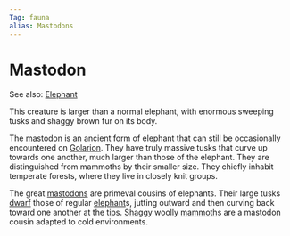 ```yaml
---
Tag: fauna
alias: Mastodons
---
```

# Mastodon
See also: [Elephant](questforthefrozenflame/docs/Backstory/NPCs/Fauna/Elephant.md)

This creature is larger than a normal elephant, with enormous sweeping tusks and shaggy brown fur on its body.

The [mastodon](https://pathfinderwiki.com/wiki/Elephant) is an ancient form of elephant that can still be occasionally encountered on [Golarion](questforthefrozenflame/docs/Backstory/Places/Golarion.md). They have truly massive tusks that curve up towards one another, much larger than those of the elephant. They are distinguished from mammoths by their smaller size. They chiefly inhabit temperate forests, where they live in closely knit groups.

The great [mastodons](https://www.d20pfsrd.com/bestiary/monster-listings/animals/elephant/elephant-mastodon/) are primeval cousins of elephants. Their large tusks [dwarf](questforthefrozenflame/docs/Backstory/Notions/Races/Dwarf.md) those of regular [elephant](questforthefrozenflame/docs/Backstory/NPCs/Fauna/Elephant.md)s, jutting outward and then curving back toward one another at the tips. [Shaggy](questforthefrozenflame/docs/Backstory/NPCs/People/Broken-Tusk/Shaggy-Shemven.md) woolly [mammoth](questforthefrozenflame/docs/Backstory/NPCs/Fauna/Mammoth.md)s are a mastodon cousin adapted to cold environments.